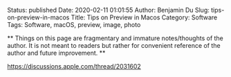 Status: published
Date: 2020-02-11 01:01:55
Author: Benjamin Du
Slug: tips-on-preview-in-macos
Title: Tips on Preview in Macos
Category: Software
Tags: Software, macOS, preview, image, photo

**
Things on this page are fragmentary and immature notes/thoughts of the author.
It is not meant to readers but rather for convenient reference of the author and future improvement.
**


https://discussions.apple.com/thread/2031602
